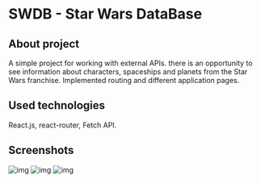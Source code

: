# SWDB - Star Wars DataBase

## About project
A simple project for working with external APIs. there is an opportunity to see information about characters, spaceships and planets from the Star Wars franchise. Implemented routing and different application pages.

## Used technologies
React.js, react-router, Fetch API.

## Screenshots

![img](https://i.imgur.com/amsIOhZ.png)
![img](https://i.imgur.com/ONpjeBk.png)
![img](https://i.imgur.com/ZE5ESvm.png)
